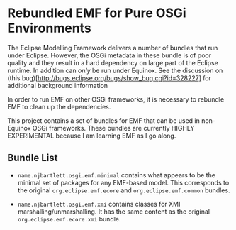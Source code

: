 Rebundled EMF for Pure OSGi Environments
========================================

The Eclipse Modelling Framework delivers a number of bundles that run under Eclipse. However, the OSGi metadata in these bundle is of poor quality and they result in a hard dependency on large part of the Eclipse runtime. In addition can *only* be run under Equinox. See the discussion on (this bug)[http://bugs.eclipse.org/bugs/show_bug.cgi?id=328227] for additional background information

In order to run EMF on other OSGi frameworks, it is necessary to rebundle EMF to clean up the dependencies.

This project contains a set of bundles for EMF that can be used in non-Equinox OSGi frameworks. These bundles are currently HIGHLY EXPERIMENTAL because I am learning EMF as I go along.

Bundle List
-----------

* `name.njbartlett.osgi.emf.minimal` contains what appears to be the minimal set of packages for any EMF-based model. This corresponds to the original `org.eclipse.emf.ecore` and `org.eclipse.emf.common` bundles.

* `name.njbartlett.osgi.emf.xmi` contains classes for XMI marshalling/unmarshalling. It has the same content as the original `org.eclipse.emf.ecore.xmi` bundle.